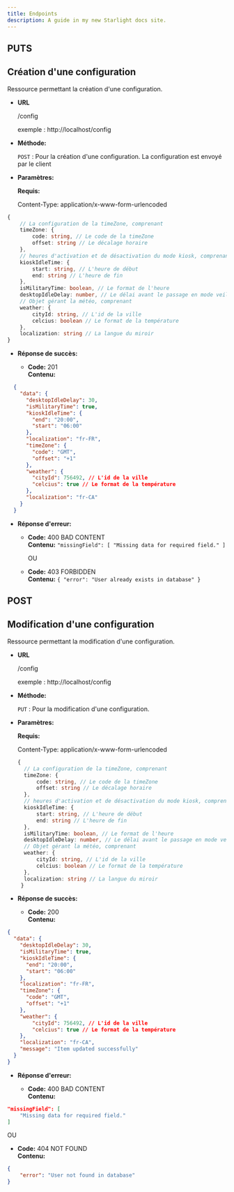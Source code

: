 ```yaml
---
title: Endpoints
description: A guide in my new Starlight docs site.
---
```


## PUTS
## **Création d'une configuration**

Ressource permettant la création d'une configuration.

- **URL**

  /config

  exemple : http://localhost/config

- **Méthode:**

  `POST` : Pour la création d'une configuration. La configuration est envoyé par le client

- **Paramètres:**

  **Requis:**

  Content-Type: application/x-www-form-urlencoded

```typescript
{
    // La configuration de la timeZone, comprenant
    timeZone: { 
        code: string, // Le code de la timeZone
        offset: string // Le décalage horaire
    },
    // heures d'activation et de désactivation du mode kiosk, comprenant
    kioskIdleTime: { 
        start: string, // L'heure de début
        end: string // L'heure de fin
    },
    isMilitaryTime: boolean, // Le format de l'heure
    desktopIdleDelay: number, // Le délai avant le passage en mode veille
    // Objet gérant la météo, comprenant
    weather: { 
        cityId: string, // L'id de la ville
        celcius: boolean // Le format de la température
    },
    localization: string // La langue du miroir
}
```

- **Réponse de succès:**

  - **Code:** 201 <br />
    **Contenu:** 
```json
  {
    "data": {
      "desktopIdleDelay": 30,
      "isMilitaryTime": true,
      "kioskIdleTime": {
        "end": "20:00",
        "start": "06:00"
      },
      "localization": "fr-FR",
      "timeZone": {
        "code": "GMT",
        "offset": "+1"
      },
      "weather": { 
        "cityId": 756492, // L'id de la ville
        "celcius": true // Le format de la température
      },
      "localization": "fr-CA"
    }
  }
```

- **Réponse d'erreur:**

  - **Code:** 400 BAD CONTENT <br />
    **Contenu:** `"missingField": [
        "Missing data for required field."
    ]`

    OU

  - **Code:** 403 FORBIDDEN <br />
    **Contenu:** `{
    "error": "User already exists in database"
}`


## POST
## **Modification d'une configuration**

Ressource permettant la modification d'une configuration.

- **URL**

  /config

  exemple : http://localhost/config

- **Méthode:**

  `PUT` : Pour la modification d'une configuration.

- **Paramètres:**

  **Requis:**

  Content-Type: application/x-www-form-urlencoded

  ```typescript
  {
    // La configuration de la timeZone, comprenant
    timeZone: { 
        code: string, // Le code de la timeZone
        offset: string // Le décalage horaire
    },
    // heures d'activation et de désactivation du mode kiosk, comprenant
    kioskIdleTime: { 
        start: string, // L'heure de début
        end: string // L'heure de fin
    },
    isMilitaryTime: boolean, // Le format de l'heure
    desktopIdleDelay: number, // Le délai avant le passage en mode veille
    // Objet gérant la météo, comprenant
    weather: { 
        cityId: string, // L'id de la ville
        celcius: boolean // Le format de la température
    },
    localization: string // La langue du miroir
   }
  ```

- **Réponse de succès:**

  - **Code:** 200 <br />
    **Contenu:** 
```json
{
  "data": {
    "desktopIdleDelay": 30,
    "isMilitaryTime": true,
    "kioskIdleTime": {
      "end": "20:00",
      "start": "06:00"
    },
    "localization": "fr-FR",
    "timeZone": {
      "code": "GMT",
      "offset": "+1"
    },
    "weather": { 
        "cityId": 756492, // L'id de la ville
        "celcius": true // Le format de la température
    },
    "localization": "fr-CA",
    "message": "Item updated successfully"
  }
}
```

- **Réponse d'erreur:**

  - **Code:** 400 BAD CONTENT <br />
    **Contenu:**
```json
"missingField": [
    "Missing data for required field."
]
```
OU

  - **Code:** 404 NOT FOUND <br />
    **Contenu:** 
```json
{
    "error": "User not found in database"
}
```
